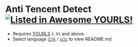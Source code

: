 # Anti Tencent Detect [![Listed in Awesome YOURLS!](https://img.shields.io/badge/Awesome-YOURLS-C5A3BE)](https://github.com/YOURLS/awesome-yourls/)

- Requires [YOURLS](https://yourls.org) `1.91` and above.
- Select language [:cn:](./README/zh_CN.md) / [:us:](./README/en_US.md) to view README.md

